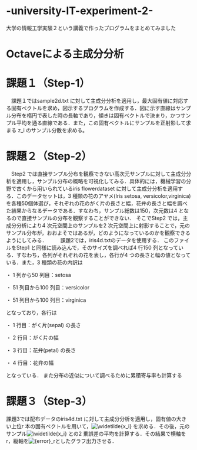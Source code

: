 # -university-IT-experiment-2-
大学の情報工学実験２という講義で作ったプログラムをまとめてみました

# Octaveによる主成分分析 

# 課題１（Step-1）
　課題１ではsample2d.txt に対して主成分分析を適用し，最大固有値に対応する固有ベクトルを求め，図示するプログラムを作成する．図に示す直線はサンプル分布を楕円で表した時の長軸であり，傾きは固有ベクトルで決まり，かつサンプル平均を通る直線である．また，この固有ベクトルにサンプルを正射影して求まる z_i のサンプル分散を求める。
 
 
 # 課題２（Step-2）
　Step2 では直接サンプル分布を観察できない高次元サンプルに対して主成分分析を適用し，サンプル分布の概略を可視化してみる．具体的には，機械学習の分野で古くから用いられているiris flowerdataset に対して主成分分析を適用する．このデータセットは，3 種類の花のアヤメ(Iris setosa, versicolor,virginica) を各種50個体選び，それぞれの花のがく片の長さと幅，花弁の長さと幅を調べた結果からなるデータである．すなわち，サンプル総数は150，次元数は4 となるので直接サンプルの分布を観察することができない．
そこでStep2 では，主成分分析により4 次元空間上のサンプルを2 次元空間上に射影することで，元のサンプル分布が，おおよそではあるが，どのようになっているのかを観察できるようにしてみる．
　
　課題2では，iris4d.txtのデータを使用する．
このファイルをStep1 と同様に読み込んで，そのサイズを調べれば4 行150 列となっている．すなわち，各列がそれぞれの花を表し，各行が4 つの長さと幅の値となっている．また，3 種類の花の内訳は

・ 1 列から50 列目：setosa

・ 51 列目から100 列目：versicolor

・ 51 列目から100 列目：virginica

となっており，各行は

・	1 行目：がく片(sepal) の長さ

・ 2 行目：がく片の幅

・	3 行目：花弁(petal) の長さ

・ 4 行目：花弁の幅

となっている．
また分布の近似について調べるために累積寄与率も計算する

# 課題３（Step-3）
課題3では配布データのiris4d.txt に対して主成分分析を適用し，固有値の大きい上位r 本の固有ベクトルを用いて，<img src="https://latex.codecogs.com/svg.latex?\Large&space;\widetilde{x_i}" title="\widetilde{x_i}" /> を求める．その後，元のサンプル<img src="https://latex.codecogs.com/svg.latex?\Large&space;\widetilde{x_i}" title="\widetilde{x_i}" /> との2 乗誤差の平均を計算する．その結果で横軸をr，縦軸を<img src="https://latex.codecogs.com/svg.latex?\Large&space;{error}_r" title="{error}_r" />としたグラフ出力させる．
